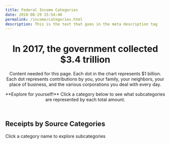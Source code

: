 ```yaml
---
title: Federal Income Categories
date: 2018-06-29 15:54:40
permalink: /income/categories.html
description: This is the text that goes in the meta description tag
---
```


<header>
    <h1>In 2017, the government collected <span class="strong">$3.4 trillion</span></h1>
    <div class="lead-wrapper">
        <p class="lead">Content needed for this page. Each dot in the chart represents $1 billion. Each dot represents contributions by you, your family, your neighbors, your place of business, and the various corporations you deal with every day.</p>
        <div class="fact-box fact-box--out-right sr-only">
            **Explore for yourself!** Click a category below to see what subcategories are represented by each total amount.
        </div>
    </div>
</header>

## Receipts by Source Categories
<div class="hint">Click a category name to explore subcategories</div>

<div id="viz"></div>

<script src="../assets/income/categories.js" />
